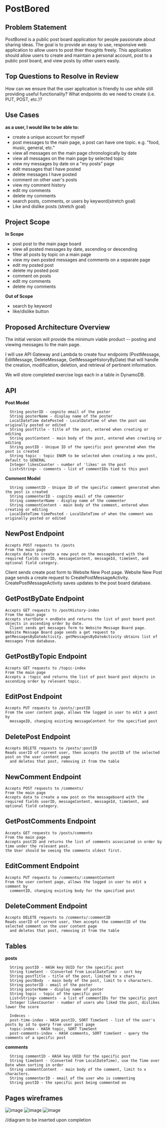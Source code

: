 # PostBored


 ## **Problem Statement**

   PostBored is a public post board application for people passionate about sharing ideas.
   The goal is to provide an easy to use, responsive web application to allow users to post thier thoughts freely.
   This application should allow users to create and maintain a personal account,
   post to a public post board, and view posts by other users easily.

 ## **Top Questions to Resolve in Review**

   How can we ensure that the user application is friendly to use while still providing useful functionality?
   What endpoints do we need to create (i.e. PUT, POST, etc.)?

## Use Cases

**as a user, I would like to be able to:**
- create a unique account for myself
- post messages to the main page, a post can have one topic. e.g. "food, music, general, etc."
- view all messages on the main page chronologically by date
- view all messages on the main page by selected topic
- view my messages by date on a "my posts" page
- edit messages that I have posted
- delete messages I have posted
- comment on other user's posts
- view my comment history
- edit my comments
- delete my comments
- search posts, comments, or users by keyword(stretch goal)
- Like and dislike posts (stretch goal)

## Project Scope

 **In Scope**

- post post to the main page board
- view all posted messages by date, ascending or descending
- filter all posts by topic on a main page
- view my own posted messages and comments on a separate page
- edit my posted post
- delete my posted post
- comment on posts
- edit my comments
- delete my comments

 **Out of Scope**

- search by keyword
- like/dislike button

## Proposed Architecture Overview

The initial version will provide the minimum viable product -- posting and viewing messages to the main page.

I will use API Gateway and Lambda to create four endpoints (PostMessage, EditMessage, DeleteMessage, GetMessageHistoryByDate) that will handle the creation, modification, deletion, and retrieval of pertinent information.

We will store completed exercise logs each in a table in DynamoDB.

## API

**Post Model**

      String posterID - cognito email of the poster
      String posterName - display name of the poster
      LocalDateTime datePosted - LocalDateTime of when the post was originally posted or edited
      String postTitle - title of the post, entered when creating or editing 
      String postContent - main body of the post, entered when creating or editing
      String postID - Unique ID of the specific post generated when the post is created
      String topic - topic ENUM to be selected when creating a new post, default to GENERAL
      Integer likesCounter - number of 'likes' on the post
      List<String> - comments - list of commentIDs tied to this post


**Comment Model**

      String commentID - Unique ID of the specific comment generated when the post is created
      String commenterID - cognito email of the commenter
      String commenterName - display name of the commenter 
      String commentContent - main body of the comment, entered when creating or editing
      LocalDateTime timePosted - LocalDateTime of when the comment was originally posted or edited
     

## NewPost Endpoint

    Accepts POST requests to /posts
    From the main page
    Accepts data to create a new post on the messageboard with the required fields userID, messageContent, messageId, timeSent, and optional field category.

Client sends create post form to Website New Post page. Website New Post page sends a create request to CreatePostMessageActivity. CreatePostMessageActivity saves updates to the post board database.

## GetPostByDate Endpoint

    Accepts GET requests to /postHistory-index
    From the main page
    Accepts startDate + endDate and returns the list of post board post objects in ascending order by date.
      Client sends get messages form to Website Message Board page. Website Message Board page sends a get request to getMessagesByDateActivity. getMessagesByDateActivity obtains list of messages from database.

## GetPostByTopic Endpoint

    Accepts GET requests to /topic-index
    From the main page
    Accepts a :topic and returns the list of post board post objects in ascending order by relevant topic.


## EditPost Endpoint

    Accepts PUT requests to /posts/:postID
    From the user content page, allows the logged in user to edit a post by
      messageID, changing existing messageContent for the specified post

## DeletePost Endpoint

    Accepts DELETE requests to /posts/:postID
    Reads userID of current user, then accepts the postID of the selected post on the user content page
      and deletes that post, removing it from the table

## NewComment Endpoint

    Accepts POST requests to /comments/
    From the main page
    Accepts data to create a new post on the messageboard with the required fields userID, messageContent, messageId, timeSent, and optional field category.

## GetPostComments Endpoint

    Accepts GET requests to /posts/comments
    From the main page
    Accepts postID and returns the list of comments associated in order by time under the relevant post.
    the User should be seeing the comments oldest first.

## EditComment Endpoint

    Accepts PUT requests to /comments/:commentContent
    From the user content page, allows the logged in user to edit a comment by
      commentID, changing existing body for the specified post

## DeleteComment Endpoint

    Accepts DELETE requests to /comments/:commentID
    Reads userID of current user, then accepts the commentID of the selected comment on the user content page
      and deletes that post, removing it from the table


## Tables

   **posts**
      
      String postID - HASH key UUID for the specific post
      String timeSent - (Converted from LocalDateTime) - sort key
      String postTitle - title of the post, limited to x chars
      String postBody  - main body of the post, limit to x characters.
      String posterID - email of the poster
      String posterName - display name of poster
      String topic - topic of the specific post
      List<String> comments - a list of commentIDs for the specific post
      Integer likesCounter - number of users who liked the post, dislikes lower the score

      Indeces -
      post-time-index - HASH postID, SORT TimeSent - list of the user's posts by id to query from user post page
      topic-index - HASH topic, SORT TimeSent
      post-comments-index - HASH comments, SORT timeSent - query the comments of a specific post

   **comments**
   
      String commentID - HASH key UUID for the specific post
      String timeSent - (Converted from LocalDateTime), use the Time over Date when sorting in order
      String commentContent  - main body of the comment, limit to x characters.
      String commenterID - email of the user who is commenting
      String postID - the specific post being commented on
     
      

## Pages wireframes

![image](https://github.com/ZG5991/postbored/assets/92684029/010d25de-e4dc-4366-ba00-eca5d4a99e8b)
![image](https://github.com/ZG5991/postbored/assets/92684029/7f00a3d1-a436-4e4a-94bc-9076b1bfae42)
![image](https://github.com/ZG5991/postbored/assets/92684029/d20b8fcd-7340-48bd-98af-be0a907e8d8e)

//diagram to be inserted upon completion
 
